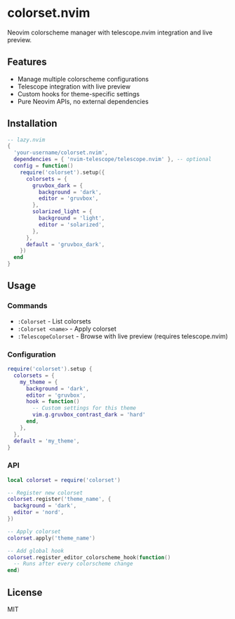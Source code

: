 # colorset.nvim

Neovim colorscheme manager with telescope.nvim integration and live preview.

## Features

- Manage multiple colorscheme configurations
- Telescope integration with live preview
- Custom hooks for theme-specific settings
- Pure Neovim APIs, no external dependencies

## Installation

```lua
-- lazy.nvim
{
  'your-username/colorset.nvim',
  dependencies = { 'nvim-telescope/telescope.nvim' }, -- optional
  config = function()
    require('colorset').setup({
      colorsets = {
        gruvbox_dark = {
          background = 'dark',
          editor = 'gruvbox',
        },
        solarized_light = {
          background = 'light',
          editor = 'solarized',
        },
      },
      default = 'gruvbox_dark',
    })
  end
}
```

## Usage

### Commands
- `:Colorset` - List colorsets
- `:Colorset <name>` - Apply colorset
- `:TelescopeColorset` - Browse with live preview (requires telescope.nvim)

### Configuration

```lua
require('colorset').setup {
  colorsets = {
    my_theme = {
      background = 'dark',
      editor = 'gruvbox',
      hook = function()
        -- Custom settings for this theme
        vim.g.gruvbox_contrast_dark = 'hard'
      end,
    },
  },
  default = 'my_theme',
}
```

### API

```lua
local colorset = require('colorset')

-- Register new colorset
colorset.register('theme_name', {
  background = 'dark',
  editor = 'nord',
})

-- Apply colorset
colorset.apply('theme_name')

-- Add global hook
colorset.register_editor_colorscheme_hook(function()
  -- Runs after every colorscheme change
end)
```

## License

MIT
